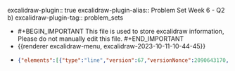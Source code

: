 excalidraw-plugin:: true
excalidraw-plugin-alias:: Problem Set Week 6 - Q2 b)
excalidraw-plugin-tag:: problem_sets

- #+BEGIN_IMPORTANT
  This file is used to store excalidraw information, Please do not manually edit this file.
  #+END_IMPORTANT
- {{renderer excalidraw-menu, excalidraw-2023-10-11-10-44-45}}
- ```json
  {"elements":[{"type":"line","version":67,"versionNonce":2090643170,"isDeleted":false,"id":"09JMop9O_nt1kqbJMP0UM","fillStyle":"hachure","strokeWidth":1,"strokeStyle":"solid","roughness":1,"opacity":100,"angle":0,"x":479.6436309814453,"y":205.01909637451172,"strokeColor":"#1e1e1e","backgroundColor":"transparent","width":0.267425537109375,"height":499.6719970703125,"seed":1742952446,"groupIds":[],"frameId":null,"roundness":{"type":2},"boundElements":[],"updated":1697013911973,"link":null,"locked":false,"startBinding":null,"endBinding":null,"lastCommittedPoint":null,"startArrowhead":null,"endArrowhead":null,"points":[[0,0],[-0.267425537109375,499.6719970703125]]},{"type":"line","version":209,"versionNonce":2091418274,"isDeleted":false,"id":"ubZTRRz4Navr5NJAN7hTs","fillStyle":"hachure","strokeWidth":1,"strokeStyle":"solid","roughness":1,"opacity":100,"angle":0,"x":480.57435607910156,"y":703.371696472168,"strokeColor":"#1e1e1e","backgroundColor":"transparent","width":807.2880859375,"height":3.66571044921875,"seed":737388606,"groupIds":[],"frameId":null,"roundness":{"type":2},"boundElements":[],"updated":1697013911973,"link":null,"locked":false,"startBinding":null,"endBinding":null,"lastCommittedPoint":null,"startArrowhead":null,"endArrowhead":null,"points":[[0,0],[807.2880859375,3.66571044921875]]},{"type":"text","version":59,"versionNonce":2072239714,"isDeleted":false,"id":"BxkuKlsIv1M7TS1NkFgaD","fillStyle":"hachure","strokeWidth":1,"strokeStyle":"solid","roughness":1,"opacity":100,"angle":0,"x":1309.438735961914,"y":757.9760665893555,"strokeColor":"#1e1e1e","backgroundColor":"transparent","width":84.49990844726562,"height":25,"seed":1645211774,"groupIds":[],"frameId":null,"roundness":null,"boundElements":[],"updated":1697013911973,"link":null,"locked":false,"fontSize":20,"fontFamily":1,"text":"Quantity","textAlign":"left","verticalAlign":"top","containerId":null,"originalText":"Quantity","lineHeight":1.25,"baseline":16},{"type":"text","version":52,"versionNonce":100516386,"isDeleted":false,"id":"8vnD9BP7O_oOEuKMM6C8j","fillStyle":"hachure","strokeWidth":1,"strokeStyle":"solid","roughness":1,"opacity":100,"angle":0,"x":356.9477081298828,"y":201.09876251220703,"strokeColor":"#1e1e1e","backgroundColor":"transparent","width":47.17994689941406,"height":25,"seed":1442394302,"groupIds":[],"frameId":null,"roundness":null,"boundElements":[],"updated":1697013911973,"link":null,"locked":false,"fontSize":20,"fontFamily":1,"text":"Price","textAlign":"left","verticalAlign":"top","containerId":null,"originalText":"Price","lineHeight":1.25,"baseline":16},{"type":"text","version":40,"versionNonce":923086306,"isDeleted":false,"id":"XUlFETfRKHBefA_XT64Fn","fillStyle":"hachure","strokeWidth":1,"strokeStyle":"solid","roughness":1,"opacity":100,"angle":0,"x":417.2960510253906,"y":246.82815551757812,"strokeColor":"#1e1e1e","backgroundColor":"transparent","width":25.15997314453125,"height":25,"seed":860907774,"groupIds":[],"frameId":null,"roundness":null,"boundElements":[],"updated":1697013911973,"link":null,"locked":false,"fontSize":20,"fontFamily":1,"text":"45","textAlign":"left","verticalAlign":"top","containerId":null,"originalText":"45","lineHeight":1.25,"baseline":16},{"type":"text","version":30,"versionNonce":1940464034,"isDeleted":false,"id":"M7_dhNhTBH6mcU4u6vpzh","fillStyle":"hachure","strokeWidth":1,"strokeStyle":"solid","roughness":1,"opacity":100,"angle":0,"x":414.97796630859375,"y":325.3725280761719,"strokeColor":"#1e1e1e","backgroundColor":"transparent","width":26.559982299804688,"height":25,"seed":160864574,"groupIds":[],"frameId":null,"roundness":null,"boundElements":[],"updated":1697013911973,"link":null,"locked":false,"fontSize":20,"fontFamily":1,"text":"40","textAlign":"left","verticalAlign":"top","containerId":null,"originalText":"40","lineHeight":1.25,"baseline":16},{"type":"text","version":52,"versionNonce":655924578,"isDeleted":false,"id":"18auZKSdTRi6gb5T7M8in","fillStyle":"hachure","strokeWidth":1,"strokeStyle":"solid","roughness":1,"opacity":100,"angle":0,"x":416.3931884765625,"y":404.4674072265625,"strokeColor":"#1e1e1e","backgroundColor":"transparent","width":25.979965209960938,"height":25,"seed":1345110398,"groupIds":[],"frameId":null,"roundness":null,"boundElements":[],"updated":1697013911973,"link":null,"locked":false,"fontSize":20,"fontFamily":1,"text":"35","textAlign":"left","verticalAlign":"top","containerId":null,"originalText":"35","lineHeight":1.25,"baseline":16},{"type":"text","version":44,"versionNonce":2124587298,"isDeleted":false,"id":"h7G3ZSd6XDaWC74TDZnHz","fillStyle":"hachure","strokeWidth":1,"strokeStyle":"solid","roughness":1,"opacity":100,"angle":0,"x":414.02471923828125,"y":487.150146484375,"strokeColor":"#1e1e1e","backgroundColor":"transparent","width":27.379974365234375,"height":25,"seed":1783882174,"groupIds":[],"frameId":null,"roundness":null,"boundElements":[],"updated":1697013911973,"link":null,"locked":false,"fontSize":20,"fontFamily":1,"text":"30","textAlign":"left","verticalAlign":"top","containerId":null,"originalText":"30","lineHeight":1.25,"baseline":16},{"type":"text","version":42,"versionNonce":632696034,"isDeleted":false,"id":"yxZzb_H4hiAp2O7piMRqf","fillStyle":"hachure","strokeWidth":1,"strokeStyle":"solid","roughness":1,"opacity":100,"angle":0,"x":411.7124938964844,"y":581.1968078613281,"strokeColor":"#1e1e1e","backgroundColor":"transparent","width":26.5999755859375,"height":25,"seed":724367870,"groupIds":[],"frameId":null,"roundness":null,"boundElements":[],"updated":1697013911973,"link":null,"locked":false,"fontSize":20,"fontFamily":1,"text":"25","textAlign":"left","verticalAlign":"top","containerId":null,"originalText":"25","lineHeight":1.25,"baseline":16},{"type":"text","version":35,"versionNonce":31604898,"isDeleted":false,"id":"bn-kGUqutge1YvtVnu_rL","fillStyle":"hachure","strokeWidth":1,"strokeStyle":"solid","roughness":1,"opacity":100,"angle":0,"x":495.58929443359375,"y":731.6824645996094,"strokeColor":"#1e1e1e","backgroundColor":"transparent","width":41.759979248046875,"height":25,"seed":1505299006,"groupIds":[],"frameId":null,"roundness":null,"boundElements":[],"updated":1697013911973,"link":null,"locked":false,"fontSize":20,"fontFamily":1,"text":"200","textAlign":"left","verticalAlign":"top","containerId":null,"originalText":"200","lineHeight":1.25,"baseline":16},{"type":"text","version":48,"versionNonce":1859509346,"isDeleted":false,"id":"92-pMd8HQ2Vajoc7GQXzH","fillStyle":"hachure","strokeWidth":1,"strokeStyle":"solid","roughness":1,"opacity":100,"angle":0,"x":620.6508178710938,"y":735.8630676269531,"strokeColor":"#1e1e1e","backgroundColor":"transparent","width":40.79997253417969,"height":25,"seed":886641278,"groupIds":[],"frameId":null,"roundness":null,"boundElements":[],"updated":1697013911973,"link":null,"locked":false,"fontSize":20,"fontFamily":1,"text":"240","textAlign":"left","verticalAlign":"top","containerId":null,"originalText":"240","lineHeight":1.25,"baseline":16},{"type":"text","version":55,"versionNonce":2053111842,"isDeleted":false,"id":"cMcg9zkpbWdP_YuNp5nuR","fillStyle":"hachure","strokeWidth":1,"strokeStyle":"solid","roughness":1,"opacity":100,"angle":0,"x":758.2899169921875,"y":733.9266052246094,"strokeColor":"#1e1e1e","backgroundColor":"transparent","width":43.29997253417969,"height":25,"seed":2001605310,"groupIds":[],"frameId":null,"roundness":null,"boundElements":[],"updated":1697013911973,"link":null,"locked":false,"fontSize":20,"fontFamily":1,"text":"280","textAlign":"left","verticalAlign":"top","containerId":null,"originalText":"280","lineHeight":1.25,"baseline":16},{"type":"text","version":42,"versionNonce":544189410,"isDeleted":false,"id":"5Yj6YmGYP3UhHBdnIYpnw","fillStyle":"hachure","strokeWidth":1,"strokeStyle":"solid","roughness":1,"opacity":100,"angle":0,"x":894.38330078125,"y":735.0132751464844,"strokeColor":"#1e1e1e","backgroundColor":"transparent","width":41.619964599609375,"height":25,"seed":1538853630,"groupIds":[],"frameId":null,"roundness":null,"boundElements":[],"updated":1697013911973,"link":null,"locked":false,"fontSize":20,"fontFamily":1,"text":"320","textAlign":"left","verticalAlign":"top","containerId":null,"originalText":"320","lineHeight":1.25,"baseline":16},{"type":"text","version":47,"versionNonce":118742946,"isDeleted":false,"id":"XC-wSbgNBYsN-GsiaAnkt","fillStyle":"hachure","strokeWidth":1,"strokeStyle":"solid","roughness":1,"opacity":100,"angle":0,"x":1020.3179931640625,"y":735.5152893066406,"strokeColor":"#1e1e1e","backgroundColor":"transparent","width":40.179962158203125,"height":25,"seed":547027774,"groupIds":[],"frameId":null,"roundness":null,"boundElements":[],"updated":1697013911973,"link":null,"locked":false,"fontSize":20,"fontFamily":1,"text":"360","textAlign":"left","verticalAlign":"top","containerId":null,"originalText":"360","lineHeight":1.25,"baseline":16},{"type":"text","version":45,"versionNonce":981179234,"isDeleted":false,"id":"XU2j6sVHOmu0oHrKDaa-R","fillStyle":"hachure","strokeWidth":1,"strokeStyle":"solid","roughness":1,"opacity":100,"angle":0,"x":1159.0122680664062,"y":735.6429748535156,"strokeColor":"#1e1e1e","backgroundColor":"transparent","width":40.319976806640625,"height":25,"seed":206889854,"groupIds":[],"frameId":null,"roundness":null,"boundElements":[],"updated":1697013911973,"link":null,"locked":false,"fontSize":20,"fontFamily":1,"text":"400","textAlign":"left","verticalAlign":"top","containerId":null,"originalText":"400","lineHeight":1.25,"baseline":16},{"type":"freedraw","version":7,"versionNonce":1760943906,"isDeleted":false,"id":"rC4n68PSxEAUFCN1pQH_x","fillStyle":"hachure","strokeWidth":1,"strokeStyle":"solid","roughness":1,"opacity":100,"angle":0,"x":518.8529663085938,"y":259.1234130859375,"strokeColor":"#1971c2","backgroundColor":"transparent","width":0.0001,"height":0.0001,"seed":1898431422,"groupIds":[],"frameId":null,"roundness":null,"boundElements":[],"updated":1697013911974,"link":null,"locked":false,"points":[[0,0],[0.0001,0.0001]],"lastCommittedPoint":null,"simulatePressure":true,"pressures":[]},{"type":"freedraw","version":7,"versionNonce":519154402,"isDeleted":false,"id":"06ZsEzjxu6ZyeLo_0WL76","fillStyle":"hachure","strokeWidth":1,"strokeStyle":"solid","roughness":1,"opacity":100,"angle":0,"x":518.8529663085938,"y":259.1234130859375,"strokeColor":"#1971c2","backgroundColor":"transparent","width":0.0001,"height":0.0001,"seed":825531390,"groupIds":[],"frameId":null,"roundness":null,"boundElements":[],"updated":1697013911974,"link":null,"locked":false,"points":[[0,0],[0.0001,0.0001]],"lastCommittedPoint":null,"simulatePressure":true,"pressures":[]},{"type":"freedraw","version":39,"versionNonce":50200226,"isDeleted":false,"id":"VryxTr0SPIkfgye-we9_N","fillStyle":"hachure","strokeWidth":1,"strokeStyle":"solid","roughness":1,"opacity":100,"angle":0,"x":518.8529663085938,"y":258.3210754394531,"strokeColor":"#1971c2","backgroundColor":"transparent","width":15.41534423828125,"height":17.283920288085938,"seed":1115450430,"groupIds":[],"frameId":null,"roundness":null,"boundElements":[],"updated":1697013911974,"link":null,"locked":false,"points":[[0,0],[0,-0.310211181640625],[0.72027587890625,-1.0305328369140625],[0.72027587890625,-1.9434051513671875],[0.72027587890625,-2.6637115478515625],[1.3157958984375,-3.25921630859375],[1.86138916015625,-3.25921630859375],[5.69830322265625,-3.25921630859375],[8.25146484375,-3.25921630859375],[9.82757568359375,-1.6830902099609375],[7.2886962890625,3.05242919921875],[5.64837646484375,3.05242919921875],[3.31982421875,4.682037353515625],[0.7452392578125,6.354461669921875],[-0.15692138671875,7.256622314453125],[-1.982666015625,7.256622314453125],[-2.61383056640625,7.256622314453125],[-3.9332275390625,4.924530029296875],[-5.5877685546875,-3.6871337890625],[-5.5877685546875,-7.8556671142578125],[-5.5877685546875,-8.69366455078125],[-5.5877685546875,-9.574432373046875],[-4.66424560546875,-10.027297973632812],[-0.83087158203125,-6.6183013916015625],[0.83795166015625,-3.2806243896484375],[0.83795166015625,-1.8221588134765625],[0.83795166015625,0.68109130859375],[0.83795166015625,4.025909423828125],[0.83795166015625,4.6927490234375],[2.043212890625,4.200653076171875],[2.043212890625,2.242950439453125],[2.043212890625,0.566986083984375],[0,0]],"lastCommittedPoint":null,"simulatePressure":true,"pressures":[]},{"type":"freedraw","version":12,"versionNonce":298441314,"isDeleted":false,"id":"fWJmCDxNUSa-eA68k7iab","fillStyle":"hachure","strokeWidth":4,"strokeStyle":"solid","roughness":1,"opacity":100,"angle":0,"x":517.3588256835938,"y":257.6043395996094,"strokeColor":"#1971c2","backgroundColor":"transparent","width":2.51751708984375,"height":1.9255828857421875,"seed":853554302,"groupIds":[],"frameId":null,"roundness":null,"boundElements":[],"updated":1697013911974,"link":null,"locked":false,"points":[[0,0],[0.470703125,-0.4742584228515625],[1.63677978515625,-1.0448150634765625],[2.089599609375,-1.4976806640625],[2.51751708984375,-1.9255828857421875],[0,0]],"lastCommittedPoint":null,"simulatePressure":true,"pressures":[]},{"type":"freedraw","version":7,"versionNonce":1512324642,"isDeleted":false,"id":"kkD7Qn5iFxGtErnsboye8","fillStyle":"hachure","strokeWidth":4,"strokeStyle":"solid","roughness":1,"opacity":100,"angle":0,"x":556.1843872070312,"y":339.2528076171875,"strokeColor":"#1971c2","backgroundColor":"transparent","width":0.0001,"height":0.0001,"seed":740357310,"groupIds":[],"frameId":null,"roundness":null,"boundElements":[],"updated":1697013911974,"link":null,"locked":false,"points":[[0,0],[0.0001,0.0001]],"lastCommittedPoint":null,"simulatePressure":true,"pressures":[]},{"type":"freedraw","version":6,"versionNonce":956049890,"isDeleted":false,"id":"ibO2Ixp8xZJ1OWFiVTajd","fillStyle":"hachure","strokeWidth":4,"strokeStyle":"solid","roughness":1,"opacity":100,"angle":0,"x":656.6607666015625,"y":416.508056640625,"strokeColor":"#1971c2","backgroundColor":"transparent","width":0.0001,"height":0.0001,"seed":2011147518,"groupIds":[],"frameId":null,"roundness":null,"boundElements":[],"updated":1697013911974,"link":null,"locked":false,"points":[[0,0],[0.0001,0.0001]],"lastCommittedPoint":null,"simulatePressure":true,"pressures":[]},{"type":"freedraw","version":6,"versionNonce":358653346,"isDeleted":false,"id":"Yeenuqv1e-vfgWZV7kSCt","fillStyle":"hachure","strokeWidth":4,"strokeStyle":"solid","roughness":1,"opacity":100,"angle":0,"x":793.8018188476562,"y":495.20751953125,"strokeColor":"#1971c2","backgroundColor":"transparent","width":0.0001,"height":0.0001,"seed":60644670,"groupIds":[],"frameId":null,"roundness":null,"boundElements":[],"updated":1697013911974,"link":null,"locked":false,"points":[[0,0],[0.0001,0.0001]],"lastCommittedPoint":null,"simulatePressure":true,"pressures":[]},{"type":"freedraw","version":6,"versionNonce":478189922,"isDeleted":false,"id":"8Bf3p2zvcMtwDiC5EfTtO","fillStyle":"hachure","strokeWidth":4,"strokeStyle":"solid","roughness":1,"opacity":100,"angle":0,"x":1073.9425659179688,"y":612.8145446777344,"strokeColor":"#1971c2","backgroundColor":"transparent","width":0.0001,"height":0.0001,"seed":1689978238,"groupIds":[],"frameId":null,"roundness":null,"boundElements":[],"updated":1697013911974,"link":null,"locked":false,"points":[[0,0],[0.0001,0.0001]],"lastCommittedPoint":null,"simulatePressure":true,"pressures":[]},{"type":"freedraw","version":6,"versionNonce":2108366114,"isDeleted":false,"id":"2xJmQEbKlEgy-JtnzQmYf","fillStyle":"hachure","strokeWidth":4,"strokeStyle":"solid","roughness":1,"opacity":100,"angle":0,"x":1073.9425659179688,"y":612.8145446777344,"strokeColor":"#1971c2","backgroundColor":"transparent","width":0.0001,"height":0.0001,"seed":1551476158,"groupIds":[],"frameId":null,"roundness":null,"boundElements":[],"updated":1697013911974,"link":null,"locked":false,"points":[[0,0],[0.0001,0.0001]],"lastCommittedPoint":null,"simulatePressure":true,"pressures":[]},{"type":"freedraw","version":6,"versionNonce":642722018,"isDeleted":false,"id":"-KM1OQVLAUGKkjo2MDUXv","fillStyle":"hachure","strokeWidth":4,"strokeStyle":"solid","roughness":1,"opacity":100,"angle":0,"x":906.0528564453125,"y":245.46957397460938,"strokeColor":"#e03131","backgroundColor":"transparent","width":0.0001,"height":0.0001,"seed":1543126526,"groupIds":[],"frameId":null,"roundness":null,"boundElements":[],"updated":1697013911974,"link":null,"locked":false,"points":[[0,0],[0.0001,0.0001]],"lastCommittedPoint":null,"simulatePressure":true,"pressures":[]},{"type":"freedraw","version":6,"versionNonce":2113649826,"isDeleted":false,"id":"nXJPGCwVFgQgA0MKzb5Lk","fillStyle":"hachure","strokeWidth":4,"strokeStyle":"solid","roughness":1,"opacity":100,"angle":0,"x":894.9700317382812,"y":333.8718566894531,"strokeColor":"#e03131","backgroundColor":"transparent","width":0.0001,"height":0.0001,"seed":138268222,"groupIds":[],"frameId":null,"roundness":null,"boundElements":[],"updated":1697013911974,"link":null,"locked":false,"points":[[0,0],[0.0001,0.0001]],"lastCommittedPoint":null,"simulatePressure":true,"pressures":[]},{"type":"freedraw","version":14,"versionNonce":1860655778,"isDeleted":false,"id":"jI6eI9LXjdNPZ_sDh5cwt","fillStyle":"hachure","strokeWidth":4,"strokeStyle":"solid","roughness":1,"opacity":100,"angle":0,"x":858.893798828125,"y":417.44586181640625,"strokeColor":"#e03131","backgroundColor":"transparent","width":5.42006601562506,"height":8.964560644531298,"seed":1042634366,"groupIds":[],"frameId":null,"roundness":null,"boundElements":[],"updated":1697013984050,"link":null,"locked":false,"points":[[0,0],[-5.42006601562506,-8.964560644531298]],"lastCommittedPoint":null,"simulatePressure":true,"pressures":[]},{"type":"freedraw","version":6,"versionNonce":592084002,"isDeleted":false,"id":"pc1kQY9iqR8nFEMaXO7UB","fillStyle":"hachure","strokeWidth":4,"strokeStyle":"solid","roughness":1,"opacity":100,"angle":0,"x":793.830322265625,"y":497.9211730957031,"strokeColor":"#e03131","backgroundColor":"transparent","width":0.0001,"height":0.0001,"seed":376559294,"groupIds":[],"frameId":null,"roundness":null,"boundElements":[],"updated":1697013911974,"link":null,"locked":false,"points":[[0,0],[0.0001,0.0001]],"lastCommittedPoint":null,"simulatePressure":true,"pressures":[]},{"type":"freedraw","version":6,"versionNonce":1051371490,"isDeleted":false,"id":"HGq_gXttirpfc4u5KYbDl","fillStyle":"hachure","strokeWidth":4,"strokeStyle":"solid","roughness":1,"opacity":100,"angle":0,"x":523.474365234375,"y":586.4839172363281,"strokeColor":"#e03131","backgroundColor":"transparent","width":0.0001,"height":0.0001,"seed":1774472958,"groupIds":[],"frameId":null,"roundness":null,"boundElements":[],"updated":1697013911974,"link":null,"locked":false,"points":[[0,0],[0.0001,0.0001]],"lastCommittedPoint":null,"simulatePressure":true,"pressures":[]},{"type":"text","version":5,"versionNonce":479157154,"isDeleted":false,"id":"cSAWCmFWDdoRwZXnccUHt","fillStyle":"hachure","strokeWidth":4,"strokeStyle":"solid","roughness":1,"opacity":100,"angle":0,"x":966.0883178710938,"y":224.1205291748047,"strokeColor":"#e03131","backgroundColor":"transparent","width":12.159988403320312,"height":25,"seed":1419624254,"groupIds":[],"frameId":null,"roundness":null,"boundElements":[],"updated":1697013911974,"link":null,"locked":false,"fontSize":20,"fontFamily":1,"text":"S","textAlign":"left","verticalAlign":"top","containerId":null,"originalText":"S","lineHeight":1.25,"baseline":16},{"type":"text","version":5,"versionNonce":187144034,"isDeleted":false,"id":"98CnV9gRKKEPSaASxhpzq","fillStyle":"hachure","strokeWidth":4,"strokeStyle":"solid","roughness":1,"opacity":100,"angle":0,"x":1132.5731811523438,"y":573.5004577636719,"strokeColor":"#1971c2","backgroundColor":"transparent","width":15.599990844726562,"height":25,"seed":996091774,"groupIds":[],"frameId":null,"roundness":null,"boundElements":[],"updated":1697013911974,"link":null,"locked":false,"fontSize":20,"fontFamily":1,"text":"D","textAlign":"left","verticalAlign":"top","containerId":null,"originalText":"D","lineHeight":1.25,"baseline":16},{"id":"5rhFT2sHlbIGb2wMhlHO0","type":"text","x":1309.8235168457031,"y":396.1645736694336,"width":221.519775390625,"height":25,"angle":0,"strokeColor":"#9c36b5","backgroundColor":"transparent","fillStyle":"hachure","strokeWidth":1,"strokeStyle":"solid","roughness":1,"opacity":100,"groupIds":[],"frameId":null,"roundness":null,"seed":985815842,"version":115,"versionNonce":1297154430,"isDeleted":false,"boundElements":null,"updated":1697014121305,"link":null,"locked":false,"text":"Price Floor (€35 000)","fontSize":20,"fontFamily":1,"textAlign":"left","verticalAlign":"top","baseline":16,"containerId":null,"originalText":"Price Floor (€35 000)","lineHeight":1.25},{"id":"cReS4l5OSaUeoV_CmsnEQ","type":"line","x":475.62353515625,"y":414.3043212890625,"width":817.6898193359375,"height":6.939239501953125,"angle":0,"strokeColor":"#9c36b5","backgroundColor":"transparent","fillStyle":"hachure","strokeWidth":1,"strokeStyle":"dotted","roughness":1,"opacity":100,"groupIds":[],"frameId":null,"roundness":{"type":2},"seed":511493630,"version":210,"versionNonce":1148246050,"isDeleted":false,"boundElements":null,"updated":1697013993452,"link":null,"locked":false,"points":[[0,0],[817.6898193359375,-6.939239501953125]],"lastCommittedPoint":null,"startBinding":null,"endBinding":null,"startArrowhead":null,"endArrowhead":null},{"id":"PrFDqNNItB7QT4g1Rg16K","type":"text","x":857,"y":415,"width":18,"height":45,"angle":0,"strokeColor":"#9c36b5","backgroundColor":"transparent","fillStyle":"hachure","strokeWidth":1,"strokeStyle":"dotted","roughness":1,"opacity":100,"groupIds":[],"frameId":null,"roundness":null,"seed":1506449534,"version":2,"versionNonce":1344198846,"isDeleted":true,"boundElements":null,"updated":1697013986232,"link":null,"locked":false,"text":"","fontSize":36,"fontFamily":1,"textAlign":"left","verticalAlign":"top","baseline":31,"containerId":null,"originalText":"","lineHeight":1.25},{"id":"FhYF2jGXfEE2REEs5iXYt","type":"arrow","x":667.5404052734375,"y":396.30364990234375,"width":192.5479736328125,"height":0.58837890625,"angle":0,"strokeColor":"#f08c00","backgroundColor":"transparent","fillStyle":"hachure","strokeWidth":1,"strokeStyle":"solid","roughness":1,"opacity":100,"groupIds":[],"frameId":null,"roundness":{"type":2},"seed":1726694078,"version":89,"versionNonce":826432958,"isDeleted":false,"boundElements":null,"updated":1697014066921,"link":null,"locked":false,"points":[[0,0],[192.5479736328125,-0.58837890625]],"lastCommittedPoint":null,"startBinding":null,"endBinding":null,"startArrowhead":"arrow","endArrowhead":"arrow"},{"id":"gFMMflld1aMO6t8JPh99b","type":"text","x":703.4207153320312,"y":355.1773681640625,"width":86.0198974609375,"height":25,"angle":0,"strokeColor":"#f08c00","backgroundColor":"transparent","fillStyle":"hachure","strokeWidth":1,"strokeStyle":"solid","roughness":1,"opacity":100,"groupIds":[],"frameId":null,"roundness":null,"seed":1547208254,"version":19,"versionNonce":1241203554,"isDeleted":false,"boundElements":null,"updated":1697014189236,"link":null,"locked":false,"text":"shortage","fontSize":20,"fontFamily":1,"textAlign":"left","verticalAlign":"top","baseline":16,"containerId":null,"originalText":"shortage","lineHeight":1.25},{"type":"line","version":275,"versionNonce":834659554,"isDeleted":false,"id":"_Y9FwTgoKOIZgIxFvzkxm","fillStyle":"hachure","strokeWidth":1,"strokeStyle":"dotted","roughness":1,"opacity":100,"angle":0,"x":482.54407276883717,"y":337.8189884327352,"strokeColor":"#9c36b5","backgroundColor":"transparent","width":817.6898193359375,"height":6.939239501953125,"seed":1547778558,"groupIds":[],"frameId":null,"roundness":{"type":2},"boundElements":[],"updated":1697014134019,"link":null,"locked":false,"startBinding":null,"endBinding":null,"lastCommittedPoint":null,"startArrowhead":null,"endArrowhead":null,"points":[[0,0],[817.6898193359375,-6.939239501953125]]},{"id":"kTjGxKwt6zMnt2W4Db43w","type":"text","x":1318.8388671875,"y":317.6452331542969,"width":222.09979248046875,"height":25,"angle":0,"strokeColor":"#9c36b5","backgroundColor":"transparent","fillStyle":"hachure","strokeWidth":1,"strokeStyle":"solid","roughness":1,"opacity":100,"groupIds":[],"frameId":null,"roundness":null,"seed":1574016098,"version":41,"versionNonce":1532441022,"isDeleted":false,"boundElements":null,"updated":1697014171356,"link":null,"locked":false,"text":"Price Floor (€40 000)","fontSize":20,"fontFamily":1,"textAlign":"left","verticalAlign":"top","baseline":16,"containerId":null,"originalText":"Price Floor (€40 000)","lineHeight":1.25},{"id":"YyQxdzPoSn6kkiLE0f0Ov","type":"text","x":1474,"y":345,"width":9.999984741210938,"height":25,"angle":0,"strokeColor":"#f08c00","backgroundColor":"transparent","fillStyle":"hachure","strokeWidth":1,"strokeStyle":"solid","roughness":1,"opacity":100,"groupIds":[],"frameId":null,"roundness":null,"seed":1186002466,"version":2,"versionNonce":1664213474,"isDeleted":true,"boundElements":null,"updated":1697014150568,"link":null,"locked":false,"text":"","fontSize":20,"fontFamily":1,"textAlign":"left","verticalAlign":"top","baseline":16,"containerId":null,"originalText":"","lineHeight":1.25},{"id":"hGmePAaBByQZDuSW60PJx","type":"text","x":1463,"y":338,"width":9.999984741210938,"height":25,"angle":0,"strokeColor":"#f08c00","backgroundColor":"transparent","fillStyle":"hachure","strokeWidth":1,"strokeStyle":"solid","roughness":1,"opacity":100,"groupIds":[],"frameId":null,"roundness":null,"seed":1612666274,"version":2,"versionNonce":245911906,"isDeleted":true,"boundElements":null,"updated":1697014151370,"link":null,"locked":false,"text":"","fontSize":20,"fontFamily":1,"textAlign":"left","verticalAlign":"top","baseline":16,"containerId":null,"originalText":"","lineHeight":1.25},{"id":"NNlpY7as_FrDOcVrMJ1GQ","type":"arrow","x":588.691162109375,"y":348.3636474609375,"width":289.44781494140625,"height":3.555206298828125,"angle":0,"strokeColor":"#f08c00","backgroundColor":"transparent","fillStyle":"hachure","strokeWidth":1,"strokeStyle":"solid","roughness":1,"opacity":100,"groupIds":[],"frameId":null,"roundness":{"type":2},"seed":1061571070,"version":66,"versionNonce":1033098466,"isDeleted":false,"boundElements":null,"updated":1697014185886,"link":null,"locked":false,"points":[[0,0],[289.44781494140625,-3.555206298828125]],"lastCommittedPoint":null,"startBinding":null,"endBinding":null,"startArrowhead":"arrow","endArrowhead":"arrow"}],"files":{},"appState":{"gridSize":null,"viewBackgroundColor":"#ffffff","zoom":{"value":1},"offsetTop":0,"offsetLeft":0,"scrollX":0,"scrollY":0,"viewModeEnabled":false,"zenModeEnabled":false}}
  ```